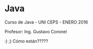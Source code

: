 # Java
Curso de Java - UNI CEPS - ENERO 2016

Profesor: Ing. Gustavo Coronel



:)
;)
Cómo están?????
